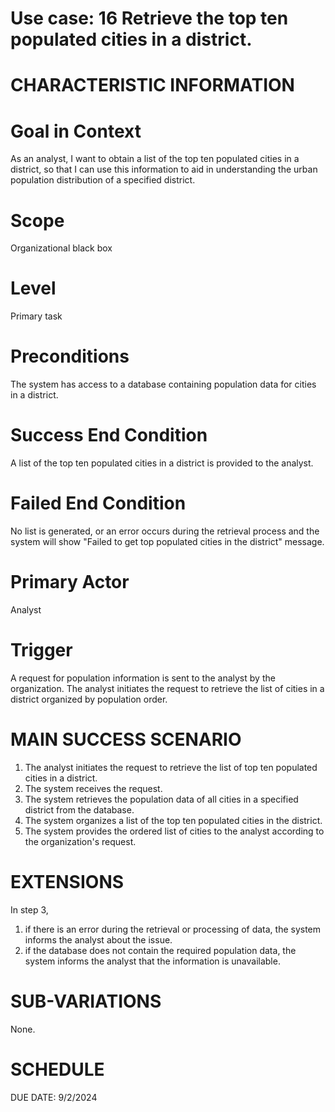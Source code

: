 Use case: 16 Retrieve the top ten populated cities in a district. 
==============================================================================

CHARACTERISTIC INFORMATION
==========================

Goal in Context
==============================================================================

As an analyst, I want to obtain a list of the top ten populated cities in a district,  so that I can use this information to aid in understanding the urban population distribution of a specified district.

Scope
==============================================================================


Organizational black box

Level
==============================================================================
Primary task

Preconditions
==============================================================================

The system has access to a database containing population data for cities in a district.

Success End Condition
==============================================================================


A list of the top ten populated cities in a district is provided to the analyst.

Failed End Condition
==============================================================================


No list is generated, or an error occurs during the retrieval process and the system will show "Failed to get top populated cities in the district" message.

Primary Actor
==============================================================================


 Analyst

Trigger
==================

A request for population information is sent to the analyst by the organization. The analyst initiates the request to retrieve the list of cities in a district organized by population order.

MAIN SUCCESS SCENARIO
==============================

1.  The analyst initiates the request to retrieve the list of top ten populated cities in a district.
2.  The system receives the request.
3.  The system retrieves the population data of all cities in a specified district from the database.
4.  The system organizes a list of the top ten populated cities in the district.
5.  The system provides the ordered list of cities to the analyst according to the organization's request.

EXTENSIONS
==============================================================================


In step 3,

1. if there is an error during the retrieval or processing of data, the system informs the analyst about the issue.
2. if the database does not contain the required population data, the system informs the analyst that the information is unavailable.


SUB-VARIATIONS
==============================================================================


None.

SCHEDULE
==============================================================================


DUE DATE: 9/2/2024

